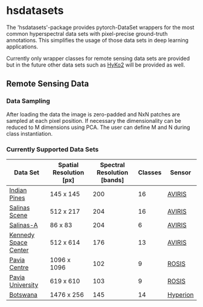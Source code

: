# hsdatasets

The 'hsdatasets'-package provides pytorch-DataSet wrappers for the most common hyperspectral
data sets with pixel-precise ground-truth annotations. This simplifies the usage of those data sets
in deep learning applications. 

Currently only wrapper classes for remote sensing data sets are provided but in the future other
data sets such as [HyKo2](https://wp.uni-koblenz.de/hyko/dataset/) will be provided as well.

## Remote Sensing Data

### Data Sampling

After loading the data the image is zero-padded and NxN patches are sampled at each pixel position.
If necessary the dimensionality can be reduced to M dimensions using PCA. The user can define M and 
N during class instantiation.

### Currently Supported Data Sets

Data Set|Spatial Resolution [px]|Spectral Resolution [bands] | Classes |Sensor
---|---|---|---|---
[Indian Pines](http://www.ehu.eus/ccwintco/index.php/Hyperspectral_Remote_Sensing_Scenes#Indian_Pines)|145 x 145| 200 | 16 |[AVIRIS](https://aviris.jpl.nasa.gov/)
[Salinas Scene](http://www.ehu.eus/ccwintco/index.php/Hyperspectral_Remote_Sensing_Scenes#Salinas_scene)|512 x 217| 204 | 16 | [AVIRIS](https://aviris.jpl.nasa.gov/)
[Salinas-A](http://www.ehu.eus/ccwintco/index.php/Hyperspectral_Remote_Sensing_Scenes#Salinas-A_scene)|86 x 83 | 204 | 6 | [AVIRIS](https://aviris.jpl.nasa.gov/)
[Kennedy Space Center](http://www.ehu.eus/ccwintco/index.php/Hyperspectral_Remote_Sensing_Scenes#Kennedy_Space_Center_.28KSC.29)|512 x 614|176|13| [AVIRIS](https://aviris.jpl.nasa.gov/)
[Pavia Centre](http://www.ehu.eus/ccwintco/index.php/Hyperspectral_Remote_Sensing_Scenes#Pavia_Centre_scene)|1096 x 1096 | 102 | 9 | [ROSIS](https://www.spiedigitallibrary.org/conference-proceedings-of-spie/4545/0000/HySens-DAISROSIS-Imaging-Spectrometers-at-DLR/10.1117/12.453677.short)
[Pavia University](http://www.ehu.eus/ccwintco/index.php/Hyperspectral_Remote_Sensing_Scenes#Pavia_University_scene)|619 x 610 | 103 | 9 | [ROSIS](https://www.spiedigitallibrary.org/conference-proceedings-of-spie/4545/0000/HySens-DAISROSIS-Imaging-Spectrometers-at-DLR/10.1117/12.453677.short)
[Botswana](http://www.ehu.eus/ccwintco/index.php/Hyperspectral_Remote_Sensing_Scenes#Botswana)|1476 x 256 | 145 | 14 | [Hyperion](https://www.usgs.gov/centers/eros/science/usgs-eros-archive-earth-observing-one-eo-1-hyperion?qt-science_center_objects=0#qt-science_center_objects)
